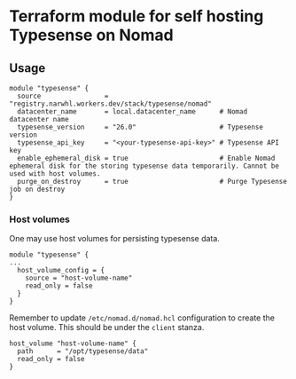 # Terraform module for self hosting Typesense on Nomad

## Usage

```hcl
module "typesense" {
  source                = "registry.narwhl.workers.dev/stack/typesense/nomad"
  datacenter_name       = local.datacenter_name      # Nomad datacenter name
  typesense_version     = "26.0"                     # Typesense version
  typesense_api_key     = "<your-typesense-api-key>" # Typesense API key
  enable_ephemeral_disk = true                       # Enable Nomad ephemeral disk for the storing typesense data temporarily. Cannot be used with host volumes.
  purge_on_destroy      = true                       # Purge Typesense job on destroy
}
```

### Host volumes

One may use host volumes for persisting typesense data.

```hcl
module "typesense" {
...
  host_volume_config = {
    source = "host-volume-name"
    read_only = false
  }
}
```

Remember to update `/etc/nomad.d/nomad.hcl` configuration to create the host
volume. This should be under the `client` stanza.

```hcl
host_volume "host-volume-name" {
  path      = "/opt/typesense/data"
  read_only = false
}
```
